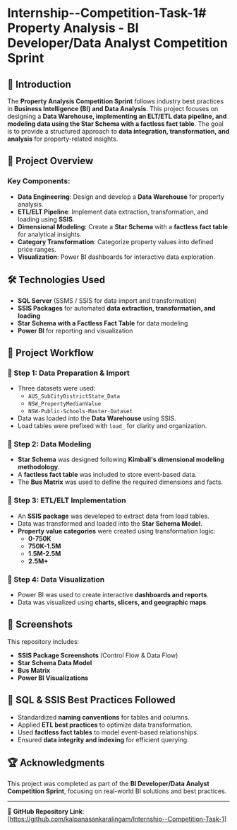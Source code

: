 # Internship--Competition-Task-1# Property Analysis - BI Developer/Data Analyst Competition Sprint

## 📌 Introduction
The **Property Analysis Competition Sprint** follows industry best practices in **Business Intelligence (BI) and Data Analysis**. This project focuses on designing a **Data Warehouse, implementing an ELT/ETL data pipeline, and modeling data using the Star Schema with a factless fact table**. The goal is to provide a structured approach to **data integration, transformation, and analysis** for property-related insights.

## 📂 Project Overview
### Key Components:
- **Data Engineering**: Design and develop a **Data Warehouse** for property analysis.
- **ETL/ELT Pipeline**: Implement data extraction, transformation, and loading using **SSIS**.
- **Dimensional Modeling**: Create a **Star Schema** with a **factless fact table** for analytical insights.
- **Category Transformation**: Categorize property values into defined price ranges.
- **Visualization**: Power BI dashboards for interactive data exploration.

## 🛠️ Technologies Used
- **SQL Server** (SSMS / SSIS for data import and transformation)
- **SSIS Packages** for automated **data extraction, transformation, and loading**
- **Star Schema with a Factless Fact Table** for data modeling
- **Power BI** for reporting and visualization

## 📑 Project Workflow
### 🔹 Step 1: Data Preparation & Import
- Three datasets were used:
  - `AUS_SubCityDistrictState_Data`
  - `NSW_PropertyMedianValue`
  - `NSW-Public-Schools-Master-Dataset`
- Data was loaded into the **Data Warehouse** using SSIS.
- Load tables were prefixed with `load_` for clarity and organization.

### 🔹 Step 2: Data Modeling
- **Star Schema** was designed following **Kimball's dimensional modeling methodology**.
- A **factless fact table** was included to store event-based data.
- The **Bus Matrix** was used to define the required dimensions and facts.

### 🔹 Step 3: ETL/ELT Implementation
- An **SSIS package** was developed to extract data from load tables.
- Data was transformed and loaded into the **Star Schema Model**.
- **Property value categories** were created using transformation logic:
  - **0-750K**
  - **750K-1.5M**
  - **1.5M-2.5M**
  - **2.5M+**

### 🔹 Step 4: Data Visualization
- Power BI was used to create interactive **dashboards and reports**.
- Data was visualized using **charts, slicers, and geographic maps**.

## 📸 Screenshots
This repository includes:
- **SSIS Package Screenshots** (Control Flow & Data Flow)
- **Star Schema Data Model**
- **Bus Matrix**
- **Power BI Visualizations**

## 📝 SQL & SSIS Best Practices Followed
- Standardized **naming conventions** for tables and columns.
- Applied **ETL best practices** to optimize data transformation.
- Used **factless fact tables** to model event-based relationships.
- Ensured **data integrity and indexing** for efficient querying.

## 🏆 Acknowledgments
This project was completed as part of the **BI Developer/Data Analyst Competition Sprint**, focusing on real-world BI solutions and best practices.

---

🔗 **GitHub Repository Link**: [https://github.com/kalpanasankaralingam/Internship--Competition-Task-1]

